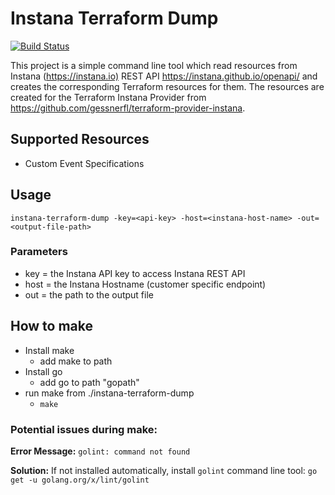 # Instana Terraform Dump

[![Build Status](https://travis-ci.com/gessnerfl/instana-terraform-dump.svg?branch=master)](https://travis-ci.com/gessnerfl/instana-terraform-dump)

This project is a simple command line tool which read resources from Instana (<https://instana.io)> REST API
<https://instana.github.io/openapi/> and creates the corresponding Terraform resources for them. The resources
are created for the Terraform Instana Provider from <https://github.com/gessnerfl/terraform-provider-instana>.

## Supported Resources

* Custom Event Specifications

## Usage

```(bash)
instana-terraform-dump -key=<api-key> -host=<instana-host-name> -out=<output-file-path>
```

### Parameters

* key = the Instana API key to access Instana REST API
* host = the Instana Hostname (customer specific endpoint)
* out = the path to the output file

## How to make

* Install make
  * add make to path
* Install go
  * add go to path "gopath"
* run make from ./instana-terraform-dump
  * `make`

### Potential issues during make:

**Error Message:** `golint: command not found`

**Solution:** If not installed automatically, install `golint` command line tool: `go get -u golang.org/x/lint/golint`